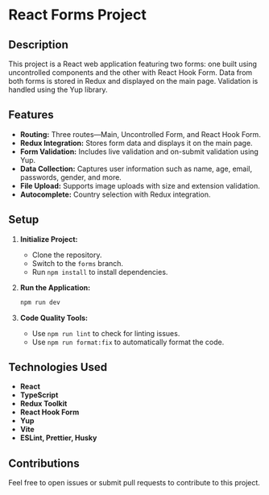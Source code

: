 # React Forms Project

## Description

This project is a React web application featuring two forms: one built using uncontrolled components and the other with React Hook Form. Data from both forms is stored in Redux and displayed on the main page. Validation is handled using the Yup library.

## Features

- **Routing:** Three routes—Main, Uncontrolled Form, and React Hook Form.
- **Redux Integration:** Stores form data and displays it on the main page.
- **Form Validation:** Includes live validation and on-submit validation using Yup.
- **Data Collection:** Captures user information such as name, age, email, passwords, gender, and more.
- **File Upload:** Supports image uploads with size and extension validation.
- **Autocomplete:** Country selection with Redux integration.

## Setup

1. **Initialize Project:**

   - Clone the repository.
   - Switch to the `forms` branch.
   - Run `npm install` to install dependencies.

2. **Run the Application:**

   ```bash
   npm run dev
   ```

3. **Code Quality Tools:**
   - Use `npm run lint` to check for linting issues.
   - Use `npm run format:fix` to automatically format the code.

## Technologies Used

- **React**
- **TypeScript**
- **Redux Toolkit**
- **React Hook Form**
- **Yup**
- **Vite**
- **ESLint, Prettier, Husky**

## Contributions

Feel free to open issues or submit pull requests to contribute to this project.
